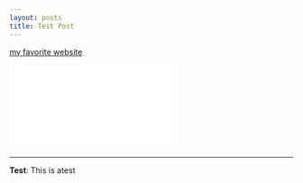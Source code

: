 ```yaml
---
layout: posts
title: Test Post
---
```


[my favorite website](http://www.google.com)




![html](../static_files/tree.html "tree Picture")

---
**Test**: This is atest
